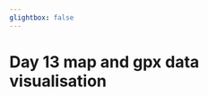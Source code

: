 ```yaml
---
glightbox: false
---
```


# Day 13 map and gpx data visualisation

<style> #map { width: auto; height: 400px; margin: 0;} </style>

<div id="map"></div>

<script> 
var mygpxurl = "/f3/en/assets/gpx/GPX13.gpx";
</script>

<script src="/f3/en/javascripts/mygpx.js"> </script>
